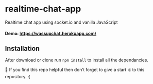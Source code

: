 # realtime-chat-app
Realtime chat app using socket.io and vanilla JavaScript

#### Demo: https://wassupchat.herokuapp.com/

## Installation 
After download or clone run `npm install` to install all the dependancies.

🙏 If you find this repo helpful then don't forget to give a start ❇️ to this repository. :)
